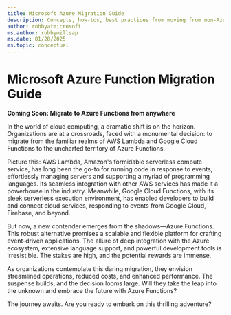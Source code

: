 ```yaml
---
title: Microsoft Azure Migration Guide
description: Concepts, how-tos, best practices from moving from non-Azure platform to Azure.
author: robbyatmicrosoft
ms.author: robbymillsap
ms.date: 01/28/2025  
ms.topic: conceptual
---
```


# Microsoft Azure Function Migration Guide

**Coming Soon: Migrate to Azure Functions from anywhere**

In the world of cloud computing, a dramatic shift is on the horizon. Organizations are at a crossroads, faced with a monumental decision: to migrate from the familiar realms of AWS Lambda and Google Cloud Functions to the uncharted territory of Azure Functions.

Picture this: AWS Lambda, Amazon's formidable serverless compute service, has long been the go-to for running code in response to events, effortlessly managing servers and supporting a myriad of programming languages. Its seamless integration with other AWS services has made it a powerhouse in the industry. Meanwhile, Google Cloud Functions, with its sleek serverless execution environment, has enabled developers to build and connect cloud services, responding to events from Google Cloud, Firebase, and beyond.

But now, a new contender emerges from the shadows—Azure Functions. This robust alternative promises a scalable and flexible platform for crafting event-driven applications. The allure of deep integration with the Azure ecosystem, extensive language support, and powerful development tools is irresistible. The stakes are high, and the potential rewards are immense.

As organizations contemplate this daring migration, they envision streamlined operations, reduced costs, and enhanced performance. The suspense builds, and the decision looms large. Will they take the leap into the unknown and embrace the future with Azure Functions?

The journey awaits. Are you ready to embark on this thrilling adventure?